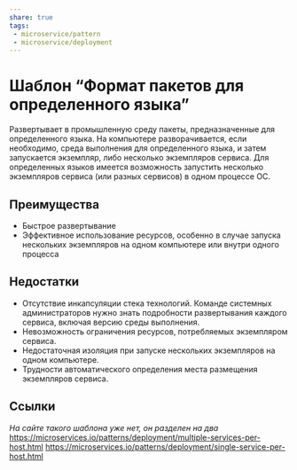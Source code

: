 ```yaml
---
share: true
tags:
 - microservice/pattern
 - microservice/deployment
---
```

# Шаблон “Формат пакетов для определенного языка”
Развертывает в промышленную среду пакеты, предназначенные для определенного языка.
На компьютере разворачивается, если необходимо, среда выполнения для определенного языка, и затем запускается экземпляр, либо несколько экземпляров сервиса. Для определенных языков имеется возможность запустить несколько экземпляров сервиса (или разных сервисов) в одном процессе ОС.
## Преимущества
+ Быстрое развертывание
+ Эффективное использование ресурсов, особенно в случае запуска нескольких экземпляров на одном компьютере или внутри одного процесса
## Недостатки
- Отсутствие инкапсуляции стека технологий. Команде системных администраторов нужно знать подробности развертывания каждого сервиса, включая версию среды выполнения.
- Невозможность ограничения ресурсов, потребляемых экземпляром сервиса.
- Недостаточная изоляция при запуске нескольких экземпляров на одном компьютере.
- Трудности автоматического определения места размещения экземпляров сервиса.
## Ссылки
*На сайте такого шаблона уже нет, он разделен на два*
https://microservices.io/patterns/deployment/multiple-services-per-host.html
https://microservices.io/patterns/deployment/single-service-per-host.html